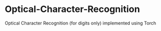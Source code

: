 # Optical-Character-Recognition
Optical Character Recognition (for digits only) implemented using Torch
